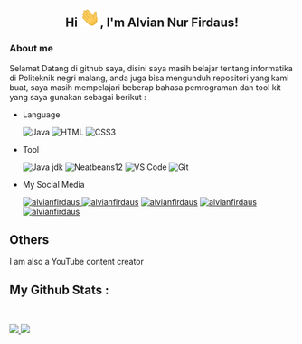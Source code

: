 <h2 align="center">Hi <img src="https://raw.githubusercontent.com/ABSphreak/ABSphreak/master/gifs/Hi.gif" width="35px">, I'm Alvian Nur Firdaus!</h2>

### About me
Selamat Datang di github saya, disini saya masih belajar tentang informatika di Politeknik negri malang, anda juga bisa mengunduh repositori yang kami buat, saya masih mempelajari beberap bahasa pemrograman dan tool kit yang saya gunakan sebagai berikut :  
- Language<p>
![Java](https://img.shields.io/badge/-java-3f4441?style=plastic&logo=java)
![HTML](https://img.shields.io/badge/-HTML-3f4441?style=plastic&logo=html5)
![CSS3](https://img.shields.io/badge/-CSS3-3f4441?style=plastic&logo=css3)

- Tool<p>
![Java jdk](https://img.shields.io/badge/-jdk11-blue?style=plastic&logo=java)
![Neatbeans12](https://img.shields.io/badge/-ApacheNetbeans12-blue?style=plastic&logo=apache)
![VS Code](https://img.shields.io/badge/-VS%20Code-007ACC?style=plastic&logo=visual-studio-code)
![Git](https://img.shields.io/badge/-Git-blue?style=plastic&logo=git)

- My Social Media<p>
<a href="https://www.linkedin.com/in/alvian-nur-firdaus-8108a1223" target="blank"><img src="https://img.shields.io/badge/LinkedIn-0077B5?style=for-the-badge&logo=linkedin&logoColor=white" alt="alvianfirdaus" />
<a href="https://www.instagram.com/alvian7968/" target="blank"><img src="https://img.shields.io/badge/Youtube-E4405F?style=for-the-badge&logo=Youtube&logoColor=white" alt="alvianfirdaus" /></a> 
<a href="https://www.instagram.com/alvian7968/" target="blank"><img src="https://img.shields.io/badge/Instagram-purple?style=for-the-badge&logo=instagram&logoColor=white" alt="alvianfirdaus" /></a>
<a href="https://www.instagram.com/alvian7968/" target="blank"><img src="https://img.shields.io/badge/facebook-blue?style=for-the-badge&logo=facebook&logoColor=white" alt="alvianfirdaus" /></a>
<a href="https://www.instagram.com/alvian7968/" target="blank"><img src="https://img.shields.io/badge/LINE-line?style=for-the-badge&logo=line&logoColor=white" alt="alvianfirdaus" /></a> 

## Others
I am also a YouTube content creator

## My Github Stats :
  <br/>
<p align="left">
  <a href="https://alvianfirdaus.dev/">
  <img width="49.5%" src="https://github-readme-stats.vercel.app/api?username=alvianfirdaus&show_icons=true&theme=omni&hide_border=true" />
    <img width="49.5%" src="https://github-readme-streak-stats.herokuapp.com/?user=alvianfirdaus&theme=omni&hide_border=true" />
  </a>
</p>
<br>

